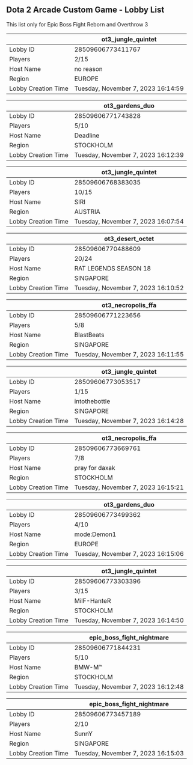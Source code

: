 ## Dota 2 Arcade Custom Game - Lobby List

This list only for Epic Boss Fight Reborn and Overthrow 3

|  | ot3_jungle_quintet |
| ------ | ------ |
| Lobby ID | 28509606773411767 |
| Players | 2/15 |
| Host Name | no reason |
| Region | EUROPE |
| Lobby Creation Time | Tuesday, November 7, 2023 16:14:59 |


|  | ot3_gardens_duo |
| ------ | ------ |
| Lobby ID | 28509606771743828 |
| Players | 5/10 |
| Host Name | Deadline |
| Region | STOCKHOLM |
| Lobby Creation Time | Tuesday, November 7, 2023 16:12:39 |


|  | ot3_jungle_quintet |
| ------ | ------ |
| Lobby ID | 28509606768383035 |
| Players | 10/15 |
| Host Name | SIRI |
| Region | AUSTRIA |
| Lobby Creation Time | Tuesday, November 7, 2023 16:07:54 |


|  | ot3_desert_octet |
| ------ | ------ |
| Lobby ID | 28509606770488609 |
| Players | 20/24 |
| Host Name | RAT LEGENDS SEASON 18 |
| Region | SINGAPORE |
| Lobby Creation Time | Tuesday, November 7, 2023 16:10:52 |


|  | ot3_necropolis_ffa |
| ------ | ------ |
| Lobby ID | 28509606771223656 |
| Players | 5/8 |
| Host Name | BlastBeats |
| Region | SINGAPORE |
| Lobby Creation Time | Tuesday, November 7, 2023 16:11:55 |


|  | ot3_jungle_quintet |
| ------ | ------ |
| Lobby ID | 28509606773053517 |
| Players | 1/15 |
| Host Name | intothebottle |
| Region | SINGAPORE |
| Lobby Creation Time | Tuesday, November 7, 2023 16:14:28 |


|  | ot3_necropolis_ffa |
| ------ | ------ |
| Lobby ID | 28509606773669761 |
| Players | 7/8 |
| Host Name | pray for daxak |
| Region | STOCKHOLM |
| Lobby Creation Time | Tuesday, November 7, 2023 16:15:21 |


|  | ot3_gardens_duo |
| ------ | ------ |
| Lobby ID | 28509606773499362 |
| Players | 4/10 |
| Host Name | mode:Demon1 |
| Region | EUROPE |
| Lobby Creation Time | Tuesday, November 7, 2023 16:15:06 |


|  | ot3_jungle_quintet |
| ------ | ------ |
| Lobby ID | 28509606773303396 |
| Players | 3/15 |
| Host Name | MilF-HanteR |
| Region | STOCKHOLM |
| Lobby Creation Time | Tuesday, November 7, 2023 16:14:50 |


|  | epic_boss_fight_nightmare |
| ------ | ------ |
| Lobby ID | 28509606771844231 |
| Players | 5/10 |
| Host Name | BMW-M™ |
| Region | STOCKHOLM |
| Lobby Creation Time | Tuesday, November 7, 2023 16:12:48 |


|  | epic_boss_fight_nightmare |
| ------ | ------ |
| Lobby ID | 28509606773457189 |
| Players | 2/10 |
| Host Name | SunnY |
| Region | SINGAPORE |
| Lobby Creation Time | Tuesday, November 7, 2023 16:15:03 |


